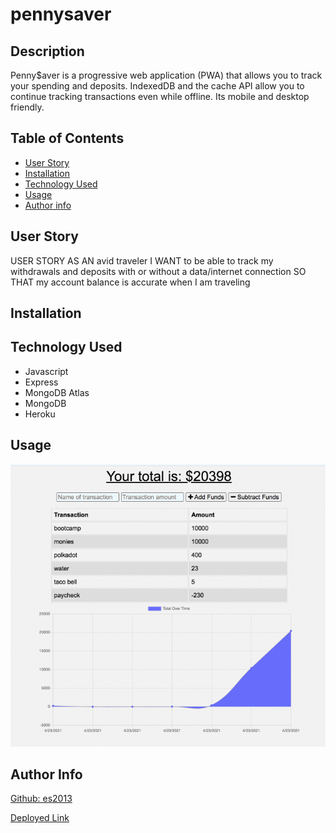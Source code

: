 # pennysaver

## Description
Penny$aver is a progressive web application (PWA) that allows you to track your spending and deposits. IndexedDB and the cache API allow you to continue tracking transactions even while offline. Its mobile and desktop friendly.

## Table of Contents
* [User Story](#user-story)
* [Installation](#installation)
* [Technology Used](#technology-used)
* [Usage](#usage)
* [Author info](#author-info)

## User Story
USER STORY AS AN avid traveler I WANT to be able to track my withdrawals and deposits with or without a data/internet connection SO THAT my account balance is accurate when I am traveling 

## Installation

## Technology Used
* Javascript
* Express
* MongoDB Atlas
* MongoDB
* Heroku

## Usage
![Challenge Demo](./img/hw19.gf.gif)

## Author Info
[Github: es2013](https://github.com/es2013)

[Deployed Link](https://github.com/es2013/pennysaver)